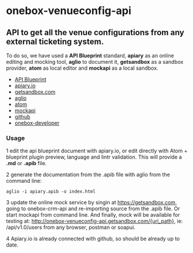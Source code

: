 # onebox-venueconfig-api

## API to get all the venue configurations from any external ticketing system.

To do so, we have used a **API Blueprint** standard, **apiary** as an online editing and mocking tool, **aglio** to document it, **getsandbox** as a sandbox provider, **atom** as local editor and **mockapi** as a local sandbox.
+ [API Blueprint](https://apiblueprint.org/)
+ [apiary.io](http://docs.oneboxvenueconfigapi.apiary.io/)
+ [getsandbox.com](http://onebox-venueconfig-api.getsandbox.com/)
+ [aglio](https://github.com/danielgtaylor/aglio)
+ [atom](http://atom.io)
+ [mockapi](https://github.com/joliva-ob/mockapi)
+ [github](https://github.com/joliva-ob/onebox-venueconfig-api)
+ [onebox-developer](http://developer.oneboxtickets.com/venueconfig-api/index.html)

### Usage
1 edit the api blueprint document with apiary.io, or edit directly with Atom + blueprint plugin preview, language and lintr validation. This will provide a **.md** or **.apib** file.

2 generate the documentation from the .apib file with aglio from the command line:
```
aglio -i apiary.apib -o index.html
```
3 update the online mock service by singin at https://getsandbox.com, going to onebox-crm-api and re-importing source from the .apib file. Or start mockapi from command line. And finally, mock will be available for testing at: http://onebox-venueconfig-api.getsandbox.com/{uri_path}, ie: /api/v1.0/users from any browser, postman or soapui.

4 Apiary.io is already connected with github, so should be already up to date.
